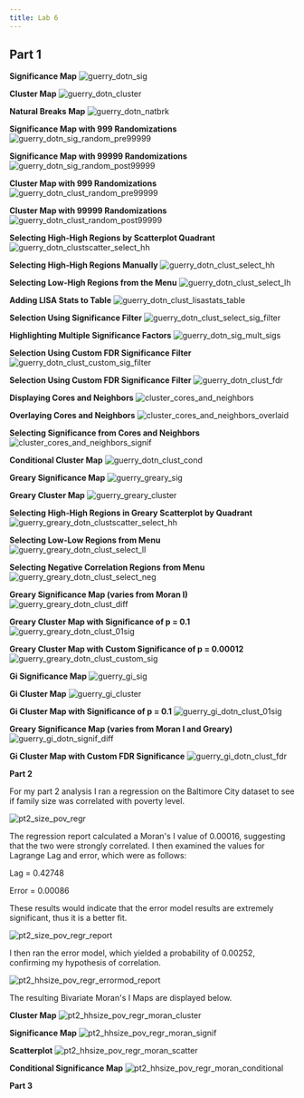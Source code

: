 ```yaml
---
title: Lab 6
---
```


## __Part 1__

__Significance Map__
![guerry_dotn_sig](https://user-images.githubusercontent.com/42807902/49185946-300e7100-f331-11e8-90b6-baf0a5065044.JPG)

__Cluster Map__
![guerry_dotn_cluster](https://user-images.githubusercontent.com/42807902/49185947-300e7100-f331-11e8-9583-40893118c0b8.JPG)

__Natural Breaks Map__
![guerry_dotn_natbrk](https://user-images.githubusercontent.com/42807902/49185948-300e7100-f331-11e8-8cd3-7efba3d74b12.JPG)

__Significance Map with 999 Randomizations__
![guerry_dotn_sig_random_pre99999](https://user-images.githubusercontent.com/42807902/49185949-300e7100-f331-11e8-897e-3ffff57cc562.JPG)

__Significance Map with 99999 Randomizations__
![guerry_dotn_sig_random_post99999](https://user-images.githubusercontent.com/42807902/49185950-300e7100-f331-11e8-9639-9a3813c5e206.JPG)

__Cluster Map with 999 Randomizations__
![guerry_dotn_clust_random_pre99999](https://user-images.githubusercontent.com/42807902/49185952-30a70780-f331-11e8-9e9b-c62805e6cd6b.JPG)

__Cluster Map with 99999 Randomizations__
![guerry_dotn_clust_random_post99999](https://user-images.githubusercontent.com/42807902/49185951-30a70780-f331-11e8-8463-9d39e302603c.JPG)

__Selecting High-High Regions by Scatterplot Quadrant__
![guerry_dotn_clustscatter_select_hh](https://user-images.githubusercontent.com/42807902/49185953-30a70780-f331-11e8-96bd-b501869a758e.JPG)

__Selecting High-High Regions Manually__
![guerry_dotn_clust_select_hh](https://user-images.githubusercontent.com/42807902/49185954-30a70780-f331-11e8-9e96-c6bb6ca2b06c.JPG)

__Selecting Low-High Regions from the Menu__
![guerry_dotn_clust_select_lh](https://user-images.githubusercontent.com/42807902/49185955-30a70780-f331-11e8-98e1-017470145ef3.JPG)

__Adding LISA Stats to Table__
![guerry_dotn_clust_lisastats_table](https://user-images.githubusercontent.com/42807902/49185956-30a70780-f331-11e8-89ce-8750124771e4.JPG)

__Selection Using Significance Filter__
![guerry_dotn_clust_select_sig_filter](https://user-images.githubusercontent.com/42807902/49185957-30a70780-f331-11e8-9d89-adf22c5b0a80.JPG)


__Highlighting Multiple Significance Factors__
![guerry_dotn_sig_mult_sigs](https://user-images.githubusercontent.com/42807902/49185958-30a70780-f331-11e8-84ed-5b7f7e27dc9c.JPG)

__Selection Using Custom FDR Significance Filter__
![guerry_dotn_clust_custom_sig_filter](https://user-images.githubusercontent.com/42807902/49185959-30a70780-f331-11e8-9062-4e9cea322f13.JPG)

__Selection Using Custom FDR Significance Filter__
![guerry_dotn_clust_fdr](https://user-images.githubusercontent.com/42807902/49185960-30a70780-f331-11e8-8d3d-b3daeb4e6f36.JPG)

__Displaying Cores and Neighbors__
![cluster_cores_and_neighbors](https://user-images.githubusercontent.com/42807902/49185961-30a70780-f331-11e8-8c5b-bf0d0c5b6305.JPG)

__Overlaying Cores and Neighbors__
![cluster_cores_and_neighbors_overlaid](https://user-images.githubusercontent.com/42807902/49185962-30a70780-f331-11e8-9451-8b07561b2c53.JPG)

__Selecting Significance from Cores and Neighbors__
![cluster_cores_and_neighbors_signif](https://user-images.githubusercontent.com/42807902/49185963-313f9e00-f331-11e8-834e-b8fdcd550291.JPG)

__Conditional Cluster Map__
![guerry_dotn_clust_cond](https://user-images.githubusercontent.com/42807902/49185932-2f75da80-f331-11e8-947d-5f4e082eada4.JPG)

__Greary Significance Map__
![guerry_greary_sig](https://user-images.githubusercontent.com/42807902/49185933-2f75da80-f331-11e8-9354-d432ef5a725d.JPG)

__Greary Cluster Map__
![guerry_greary_cluster](https://user-images.githubusercontent.com/42807902/49185934-2f75da80-f331-11e8-9493-550ba2abf1be.JPG)

__Selecting High-High Regions in Greary Scatterplot by Quadrant__
![guerry_greary_dotn_clustscatter_select_hh](https://user-images.githubusercontent.com/42807902/49185935-2f75da80-f331-11e8-9923-1224fb449ef8.JPG)

__Selecting Low-Low Regions from Menu__
![guerry_greary_dotn_clust_select_ll](https://user-images.githubusercontent.com/42807902/49185936-2f75da80-f331-11e8-9d0d-f39999cad0d3.JPG)

__Selecting Negative Correlation Regions from Menu__
![guerry_greary_dotn_clust_select_neg](https://user-images.githubusercontent.com/42807902/49185937-2f75da80-f331-11e8-8fce-70b11247e959.JPG)

__Greary Significance Map (varies from Moran I)__
![guerry_greary_dotn_clust_diff](https://user-images.githubusercontent.com/42807902/49185938-2f75da80-f331-11e8-80b4-9f6e98b745af.JPG)

__Greary Cluster Map with Significance of p = 0.1__
![guerry_greary_dotn_clust_01sig](https://user-images.githubusercontent.com/42807902/49185939-300e7100-f331-11e8-8e9f-c3bb0998a9e7.JPG)

__Greary Cluster Map with Custom Significance of p = 0.00012__
![guerry_greary_dotn_clust_custom_sig](https://user-images.githubusercontent.com/42807902/49185940-300e7100-f331-11e8-99cf-a2de4a07c910.JPG)

__Gi Significance Map__
![guerry_gi_sig](https://user-images.githubusercontent.com/42807902/49185941-300e7100-f331-11e8-8934-3619883b084c.JPG)

__Gi Cluster Map__
![guerry_gi_cluster](https://user-images.githubusercontent.com/42807902/49185942-300e7100-f331-11e8-9f09-e6f997eb7eb6.JPG)

__Gi Cluster Map with Significance of p = 0.1__
![guerry_gi_dotn_clust_01sig](https://user-images.githubusercontent.com/42807902/49185943-300e7100-f331-11e8-810e-661583cd6bf2.JPG)

__Greary Significance Map (varies from Moran I and Greary)__
![guerry_gi_dotn_signif_diff](https://user-images.githubusercontent.com/42807902/49185944-300e7100-f331-11e8-81d2-a53ce5765d8f.JPG)

__Gi Cluster Map with Custom FDR Significance__
![guerry_gi_dotn_clust_fdr](https://user-images.githubusercontent.com/42807902/49185945-300e7100-f331-11e8-8146-dac7a25592f3.JPG)



__Part 2__

For my part 2 analysis I ran a regression on the Baltimore City dataset to see if family size was correlated with poverty level.

![pt2_size_pov_regr](https://user-images.githubusercontent.com/42807902/49186755-78c72980-f333-11e8-9621-db8f1da9c418.JPG)

The regression report calculated a Moran's I value of 0.00016, suggesting that the two were strongly correlated. I then examined the values for Lagrange Lag and error, which were as follows:

Lag = 0.42748

Error = 0.00086

These results would indicate that the error model results are extremely significant, thus it is a better fit.

![pt2_size_pov_regr_report](https://user-images.githubusercontent.com/42807902/49186756-78c72980-f333-11e8-980a-96d1d11fd2d1.JPG)

I then ran the error model, which yielded a probability of 0.00252, confirming my hypothesis of correlation.

![pt2_hhsize_pov_regr_errormod_report](https://user-images.githubusercontent.com/42807902/49186750-782e9300-f333-11e8-80fc-f4439646beb7.JPG)

The resulting Bivariate Moran's I Maps are displayed below.


__Cluster Map__
![pt2_hhsize_pov_regr_moran_cluster](https://user-images.githubusercontent.com/42807902/49186751-782e9300-f333-11e8-8cb4-13876717ccce.JPG)

__Significance Map__
![pt2_hhsize_pov_regr_moran_signif](https://user-images.githubusercontent.com/42807902/49186752-782e9300-f333-11e8-8e51-069d74970fe6.JPG)

__Scatterplot__
![pt2_hhsize_pov_regr_moran_scatter](https://user-images.githubusercontent.com/42807902/49186753-782e9300-f333-11e8-859e-aa4322355f09.JPG)

__Conditional Significance Map__
![pt2_hhsize_pov_regr_moran_conditional](https://user-images.githubusercontent.com/42807902/49186754-782e9300-f333-11e8-8607-be4ace957d66.JPG)








__Part 3__


